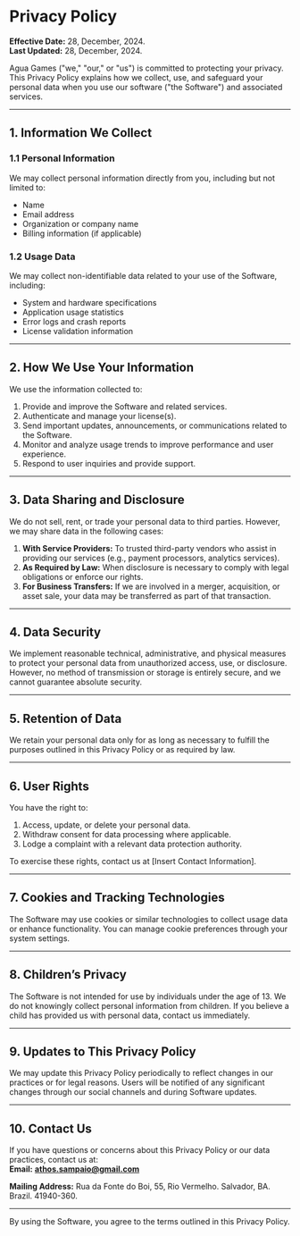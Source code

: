 # Privacy Policy

**Effective Date:** 28, December, 2024.  
**Last Updated:** 28, December, 2024.

Agua Games ("we," "our," or "us") is committed to protecting your privacy. This Privacy Policy explains how we collect, use, and safeguard your personal data when you use our software ("the Software") and associated services.

---

## 1. **Information We Collect**

### 1.1 **Personal Information**
We may collect personal information directly from you, including but not limited to:
- Name
- Email address
- Organization or company name
- Billing information (if applicable)

### 1.2 **Usage Data**
We may collect non-identifiable data related to your use of the Software, including:
- System and hardware specifications
- Application usage statistics
- Error logs and crash reports
- License validation information

---

## 2. **How We Use Your Information**
We use the information collected to:
1. Provide and improve the Software and related services.
2. Authenticate and manage your license(s).
3. Send important updates, announcements, or communications related to the Software.
4. Monitor and analyze usage trends to improve performance and user experience.
5. Respond to user inquiries and provide support.

---

## 3. **Data Sharing and Disclosure**
We do not sell, rent, or trade your personal data to third parties. However, we may share data in the following cases:
1. **With Service Providers:** To trusted third-party vendors who assist in providing our services (e.g., payment processors, analytics services).
2. **As Required by Law:** When disclosure is necessary to comply with legal obligations or enforce our rights.
3. **For Business Transfers:** If we are involved in a merger, acquisition, or asset sale, your data may be transferred as part of that transaction.

---

## 4. **Data Security**
We implement reasonable technical, administrative, and physical measures to protect your personal data from unauthorized access, use, or disclosure. However, no method of transmission or storage is entirely secure, and we cannot guarantee absolute security.

---

## 5. **Retention of Data**
We retain your personal data only for as long as necessary to fulfill the purposes outlined in this Privacy Policy or as required by law.

---

## 6. **User Rights**
You have the right to:
1. Access, update, or delete your personal data.
2. Withdraw consent for data processing where applicable.
3. Lodge a complaint with a relevant data protection authority.

To exercise these rights, contact us at [Insert Contact Information].

---

## 7. **Cookies and Tracking Technologies**
The Software may use cookies or similar technologies to collect usage data or enhance functionality. You can manage cookie preferences through your system settings.

---

## 8. **Children’s Privacy**
The Software is not intended for use by individuals under the age of 13. We do not knowingly collect personal information from children. If you believe a child has provided us with personal data, contact us immediately.

---

## 9. **Updates to This Privacy Policy**
We may update this Privacy Policy periodically to reflect changes in our practices or for legal reasons. Users will be notified of any significant changes through our social channels and during Software updates.

---

## 10. **Contact Us**
If you have questions or concerns about this Privacy Policy or our data practices, contact us at:  
**Email:** **athos.sampaio@gmail.com**

**Mailing Address:** Rua da Fonte do Boi, 55, Rio Vermelho. Salvador, BA. Brazil. 41940-360.

---

By using the Software, you agree to the terms outlined in this Privacy Policy.

